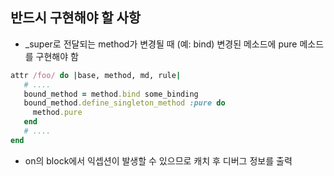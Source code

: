 


반드시 구현해야 할 사항
----
* _super로 전달되는 method가 변경될 때
  (예: bind)
  변경된 메소드에 pure 메소드를 구현해야 함

 ```rb
 attr /foo/ do |base, method, md, rule|
    # ....
    bound_method = method.bind some_binding
    bound_method.define_singleton_method :pure do
      method.pure
    end
    # ....
 end
  ```
* on의 block에서 익셉션이 발생할 수 있으므로 캐치 후 디버그 정보를 출력

